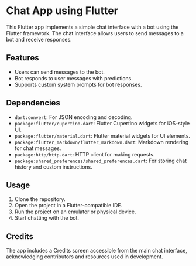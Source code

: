 # Chat App using Flutter

This Flutter app implements a simple chat interface with a bot using the Flutter framework. The chat interface allows users to send messages to a bot and receive responses.

## Features
- Users can send messages to the bot.
- Bot responds to user messages with predictions.
- Supports custom system prompts for bot responses.

## Dependencies
- `dart:convert`: For JSON encoding and decoding.
- `package:flutter/cupertino.dart`: Flutter Cupertino widgets for iOS-style UI.
- `package:flutter/material.dart`: Flutter material widgets for UI elements.
- `package:flutter_markdown/flutter_markdown.dart`: Markdown rendering for chat messages.
- `package:http/http.dart`: HTTP client for making requests.
- `package:shared_preferences/shared_preferences.dart`: For storing chat history and custom instructions.

## Usage
1. Clone the repository.
2. Open the project in a Flutter-compatible IDE.
3. Run the project on an emulator or physical device.
4. Start chatting with the bot.

## Credits
The app includes a Credits screen accessible from the main chat interface, acknowledging contributors and resources used in development.

